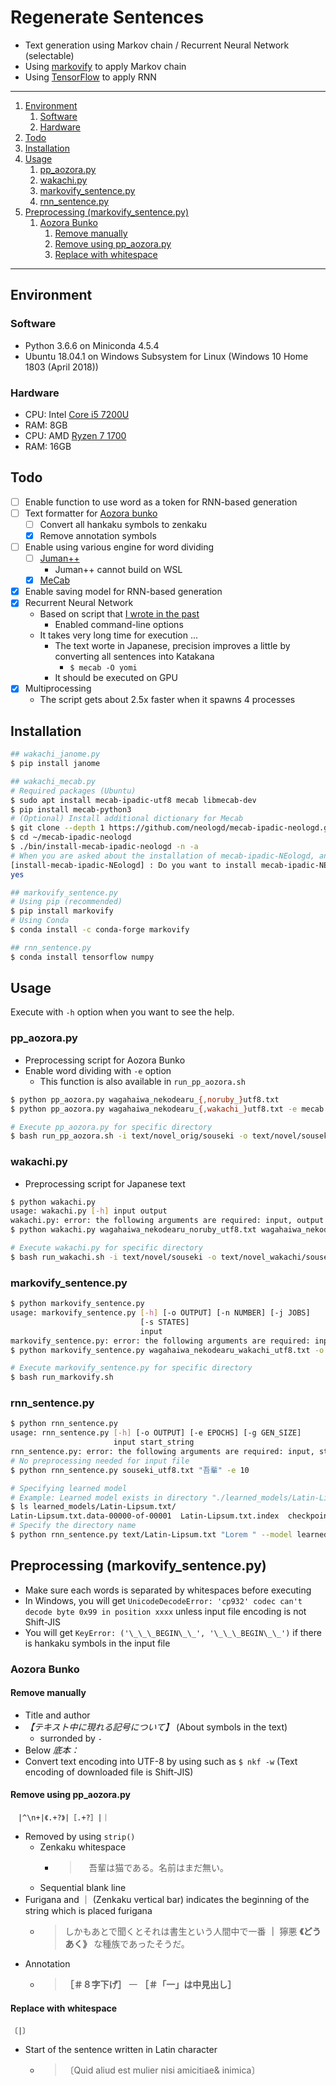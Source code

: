 # Regenerate Sentences

- Text generation using Markov chain / Recurrent Neural Network (selectable)
- Using [markovify][markovify] to apply Markov chain
- Using [TensorFlow][tensorflow] to apply RNN

---

1. [Environment](#environment)
    1. [Software](#software)
    1. [Hardware](#hardware)
1. [Todo](#todo)
1. [Installation](#installation)
1. [Usage](#usage)
    1. [pp_aozora.py](#pp_aozorapy)
    1. [wakachi.py](#wakachipy)
    1. [markovify_sentence.py](#markovify_sentencepy)
    1. [rnn_sentence.py](#rnn_sentencepy)
1. [Preprocessing (markovify_sentence.py)](#preprocessing-markovify_sentencepy)
    1. [Aozora Bunko](#aozora-bunko)
        1. [Remove manually](#remove-manually)
        1. [Remove using pp_aozora.py](#remove-using-pp_aozorapy)
        1. [Replace with whitespace](#replace-with-whitespace)

---

## Environment

### Software

- Python 3.6.6 on Miniconda 4.5.4
- Ubuntu 18.04.1 on Windows Subsystem for Linux (Windows 10 Home 1803 (April 2018))

### Hardware

- CPU: Intel [Core i5 7200U](https://ark.intel.com/products/95443/Intel-Core-i5-7200U-Processor-3M-Cache-up-to-3_10-GHz)
- RAM: 8GB
- CPU: AMD [Ryzen 7 1700](https://www.amd.com/ja/products/cpu/amd-ryzen-7-1700)
- RAM: 16GB

## Todo

- [ ] Enable function to use word as a token for RNN-based generation
- [ ] Text formatter for [Aozora bunko][aozora]
    - [ ] Convert all hankaku symbols to zenkaku
    - [x] Remove annotation symbols
- [ ] Enable using various engine for word dividing
    - [ ] [Juman++][jumanpp]
        - Juman++ cannot build on WSL
    - [x] [MeCab][mecab]
- [x] Enable saving model for RNN-based generation
- [x] Recurrent Neural Network
    - Based on script that [I wrote in the past](https://github.com/0-jam/tf_tutorials/blob/master/text_generation.py)
        - Enabled command-line options
    - It takes very long time for execution ...
        - The text worte in Japanese, precision improves a little by converting all sentences into Katakana
            - `$ mecab -O yomi`
        - It should be executed on GPU
- [x] Multiprocessing
    - The script gets about 2.5x faster when it spawns 4 processes

## Installation

```bash
## wakachi_janome.py
$ pip install janome

## wakachi_mecab.py
# Required packages (Ubuntu)
$ sudo apt install mecab-ipadic-utf8 mecab libmecab-dev
$ pip install mecab-python3
# (Optional) Install additional dictionary for Mecab
$ git clone --depth 1 https://github.com/neologd/mecab-ipadic-neologd.git ~/mecab-ipadic-neologd
$ cd ~/mecab-ipadic-neologd
$ ./bin/install-mecab-ipadic-neologd -n -a
# When you are asked about the installation of mecab-ipadic-NEologd, answer "yes"
[install-mecab-ipadic-NEologd] : Do you want to install mecab-ipadic-NEologd? Type yes or no.
yes

## markovify_sentence.py
# Using pip (recommended)
$ pip install markovify
# Using Conda
$ conda install -c conda-forge markovify

## rnn_sentence.py
$ conda install tensorflow numpy
```

## Usage

Execute with `-h` option when you want to see the help.

### pp_aozora.py

- Preprocessing script for Aozora Bunko
- Enable word dividing with `-e` option
    - This function is also available in `run_pp_aozora.sh`

```bash
$ python pp_aozora.py wagahaiwa_nekodearu_{,noruby_}utf8.txt
$ python pp_aozora.py wagahaiwa_nekodearu_{,wakachi_}utf8.txt -e mecab

# Execute pp_aozora.py for specific directory
$ bash run_pp_aozora.sh -i text/novel_orig/souseki -o text/novel/souseki -e mecab
```

### wakachi.py

- Preprocessing script for Japanese text

```bash
$ python wakachi.py
usage: wakachi.py [-h] input output
wakachi.py: error: the following arguments are required: input, output
$ python wakachi.py wagahaiwa_nekodearu_noruby_utf8.txt wagahaiwa_nekodearu_wakachi_utf8.txt

# Execute wakachi.py for specific directory
$ bash run_wakachi.sh -i text/novel/souseki -o text/novel_wakachi/souseki -m
```

### markovify_sentence.py

```bash
$ python markovify_sentence.py
usage: markovify_sentence.py [-h] [-o OUTPUT] [-n NUMBER] [-j JOBS]
                             [-s STATES]
                             input
markovify_sentence.py: error: the following arguments are required: input
$ python markovify_sentence.py wagahaiwa_nekodearu_wakachi_utf8.txt -o wagahaiwa_nekodearu_markovified_1000.txt -n 1000

# Execute markovify_sentence.py for specific directory
$ bash run_markovify.sh
```

### rnn_sentence.py

```bash
$ python rnn_sentence.py
usage: rnn_sentence.py [-h] [-o OUTPUT] [-e EPOCHS] [-g GEN_SIZE]
                       input start_string
rnn_sentence.py: error: the following arguments are required: input, start_string
# No preprocessing needed for input file
$ python rnn_sentence.py souseki_utf8.txt "吾輩" -e 10

# Specifying learned model
# Example: Learned model exists in directory "./learned_models/Latin-Lipsum.txt"
$ ls learned_models/Latin-Lipsum.txt/
Latin-Lipsum.txt.data-00000-of-00001  Latin-Lipsum.txt.index  checkpoint
# Specify the directory name
$ python rnn_sentence.py text/Latin-Lipsum.txt "Lorem " --model learned_models/Latin-Lipsum.txt
```

## Preprocessing (markovify_sentence.py)

- Make sure each words is separated by whitespaces before executing
- In Windows, you will get `UnicodeDecodeError: 'cp932' codec can't decode byte 0x99 in position xxxx` unless input file encoding is not Shift-JIS
- You will get `KeyError: ('\_\_\_BEGIN\_\_', '\_\_\_BEGIN\_\_')` if there is hankaku symbols in the input file

### Aozora Bunko

#### Remove manually

- Title and author
- _【テキスト中に現れる記号について】_ (About symbols in the text)
    - surronded by `-`
- Below _底本：_
- Convert text encoding into UTF-8 by using such as `$ nkf -w` (Text encoding of downloaded file is Shift-JIS)

#### Remove using pp_aozora.py

```
　|^\n+|《.+?》|［.+?］|｜
```

- Removed by using `strip()`
    - Zenkaku whitespace
        - > 　吾輩は猫である。名前はまだ無い。
    - Sequential blank line
- Furigana and ｜ (Zenkaku vertical bar) indicates the beginning of the string which is placed furigana
    - > しかもあとで聞くとそれは書生という人間中で一番 **｜** 獰悪 **《どうあく》** な種族であったそうだ。
- Annotation
    - > **［＃８字下げ］** 一 **［＃「一」は中見出し］**

#### Replace with whitespace

```
〔|〕
```

- Start of the sentence written in Latin character
    - > 〔Quid aliud est mulier nisi amicitiae& inimica〕

[markovify]: https://github.com/jsvine/markovify
[tensorflow]: https://www.tensorflow.org/
[aozora]: https://www.aozora.gr.jp/
[janome]: http://mocobeta.github.io/janome/
[jumanpp]: http://nlp.ist.i.kyoto-u.ac.jp/index.php?JUMAN++
[mecab]: http://taku910.github.io/mecab/
